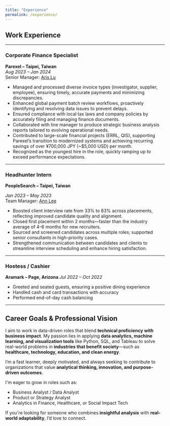 ```yaml
---
title: "Experience"
permalink: /experience/
---
```


## Work Experience

---

### **Corporate Finance Specialist**  
**Parexel – Taipei, Taiwan**  
_Aug 2023 – Jan 2024_  
Senior Manager: [Aris Lu](https://www.linkedin.com/in/aris-lu-2b7b2b87/)

- Managed and processed diverse invoice types (investigator, supplier, employee), ensuring timely, accurate payments and minimizing discrepancies.  
- Enhanced global payment batch review workflows, proactively identifying and resolving data issues to prevent delays.  
- Ensured compliance with local tax laws and company policies by accurately filing and managing finance documents.  
- Collaborated with line manager to produce strategic business analysis reports tailored to evolving operational needs.  
- Contributed to large-scale financial projects (ERRL, QIS), supporting Parexel’s transition to modernized systems and achieving recurring savings of over ¥700,000 JPY (~$5,000 USD) per month.  
- Recognized as the youngest hire in the role, quickly ramping up to exceed performance expectations.

---

### **Headhunter Intern**  
**PeopleSearch – Taipei, Taiwan**  

_Jan 2023 – May 2023_  
Team Manager: [Ann Lee](https://www.linkedin.com/in/annleepst/)

- Boosted client interview rate from 33% to 83% across placements, reflecting improved candidate quality and alignment.  
- Closed first placement within 2 months—faster than the industry average of 4–6 months for new recruiters.  
- Sourced and screened candidates across multiple roles; supported senior consultants in high-priority cases.  
- Strengthened communication between candidates and clients to streamline interview scheduling and enhance hiring satisfaction.

---

### **Hostess / Cashier**  
**Aramark – Page, Arizona**
_Jul 2022 – Oct 2022_  

- Greeted and seated guests, ensuring a positive dining experience  
- Handled cash and card transactions with accuracy  
- Performed end-of-day cash balancing

---

## Career Goals & Professional Vision

I aim to work in data-driven roles that blend **technical proficiency with business impact**. My passion lies in applying **data analytics, machine learning, and visualization tools** like Python, SQL, and Tableau to solve real-world problems in **industries that benefit society**—such as **healthcare, technology, education, and clean energy**.

I’m a fast learner, deeply motivated, and always seeking to contribute to organizations that value **analytical thinking, innovation, and purpose-driven outcomes**.

I'm eager to grow in roles such as:
- Business Analyst / Data Analyst  
- Product or Strategy Analyst  
- Analytics in Finance, Healthcare, or Social Impact Tech

If you're looking for someone who combines **insightful analysis** with **real-world adaptability**, I’d love to connect.
